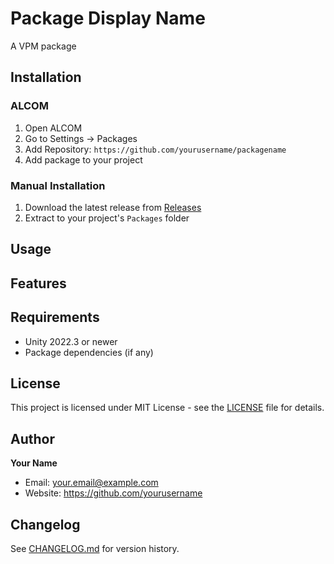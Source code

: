 # Package Display Name

A VPM package

## Installation

### ALCOM

1. Open ALCOM
2. Go to Settings → Packages
3. Add Repository: `https://github.com/yourusername/packagename`
4. Add package to your project

### Manual Installation

1. Download the latest release from [Releases](https://github.com/yourusername/packagename/releases)
2. Extract to your project's `Packages` folder

## Usage

<!-- Add usage instructions here -->

## Features

<!-- Add Features here -->

## Requirements

- Unity 2022.3 or newer
- Package dependencies (if any)

## License

This project is licensed under MIT License - see the [LICENSE](LICENSE) file for details.

## Author

**Your Name**
- Email: your.email@example.com
- Website: https://github.com/yourusername

## Changelog

See [CHANGELOG.md](Documentation~/CHANGELOG.md) for version history.
